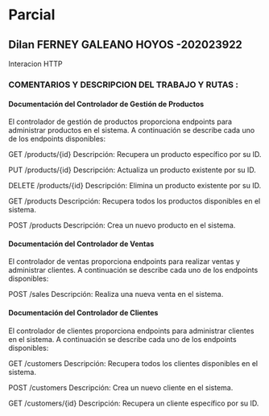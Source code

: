 # Parcial
## Dilan FERNEY GALEANO HOYOS -202023922
Interacion HTTP

### COMENTARIOS Y DESCRIPCION DEL TRABAJO Y RUTAS : 

#### Documentación del Controlador de Gestión de Productos
El controlador de gestión de productos proporciona endpoints para administrar productos en el sistema. A continuación se describe cada uno de los endpoints disponibles:

GET /products/{id}
Descripción:
Recupera un producto específico por su ID.

PUT /products/{id}
Descripción:
Actualiza un producto existente por su ID.

DELETE /products/{id}
Descripción:
Elimina un producto existente por su ID.

GET /products
Descripción:
Recupera todos los productos disponibles en el sistema.

POST /products
Descripción:
Crea un nuevo producto en el sistema.

#### Documentación del Controlador de Ventas
El controlador de ventas proporciona endpoints para realizar ventas y administrar clientes. A continuación se describe cada uno de los endpoints disponibles:

POST /sales
Descripción:
Realiza una nueva venta en el sistema.

#### Documentación del Controlador de Clientes
El controlador de clientes proporciona endpoints para administrar clientes en el sistema. A continuación se describe cada uno de los endpoints disponibles:

GET /customers
Descripción:
Recupera todos los clientes disponibles en el sistema.

POST /customers
Descripción:
Crea un nuevo cliente en el sistema.

GET /customers/{id}
Descripción:
Recupera un cliente específico por su ID.

